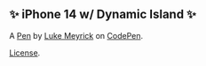 ✨ iPhone 14 w/ Dynamic Island ✨
-------------------------------


A [Pen](https://codepen.io/lukemeyrick/pen/poVyEdZ) by [Luke Meyrick](https://codepen.io/lukemeyrick) on [CodePen](https://codepen.io).

[License](https://codepen.io/license/pen/poVyEdZ).